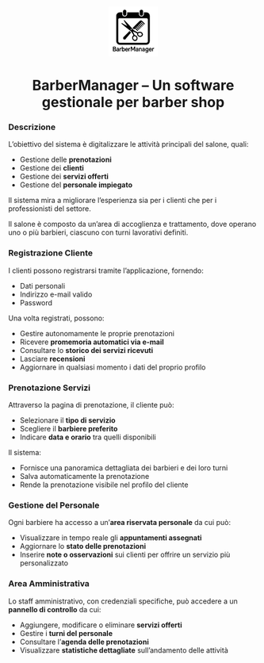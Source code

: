 <div align="center"><img src="./Implementazione/frontend/public/logo.png" height="100px" alt="BarberManager Logo"/></div>

<h1 align="center">BarberManager – Un software gestionale per barber shop</h2>

### Descrizione

L’obiettivo del sistema è digitalizzare le attività principali del salone, quali:

- Gestione delle **prenotazioni**
- Gestione dei **clienti**
- Gestione dei **servizi offerti**
- Gestione del **personale impiegato**

Il sistema mira a migliorare l’esperienza sia per i clienti che per i professionisti del settore.

Il salone è composto da un’area di accoglienza e trattamento, dove operano uno o più barbieri, ciascuno con turni lavorativi definiti.

### Registrazione Cliente

I clienti possono registrarsi tramite l’applicazione, fornendo:

- Dati personali
- Indirizzo e-mail valido
- Password

Una volta registrati, possono:

- Gestire autonomamente le proprie prenotazioni
- Ricevere **promemoria automatici via e-mail**
- Consultare lo **storico dei servizi ricevuti**
- Lasciare **recensioni**
- Aggiornare in qualsiasi momento i dati del proprio profilo

### Prenotazione Servizi

Attraverso la pagina di prenotazione, il cliente può:

- Selezionare il **tipo di servizio**
- Scegliere il **barbiere preferito**
- Indicare **data e orario** tra quelli disponibili

Il sistema:

- Fornisce una panoramica dettagliata dei barbieri e dei loro turni
- Salva automaticamente la prenotazione
- Rende la prenotazione visibile nel profilo del cliente

### Gestione del Personale

Ogni barbiere ha accesso a un’**area riservata personale** da cui può:

- Visualizzare in tempo reale gli **appuntamenti assegnati**
- Aggiornare lo **stato delle prenotazioni**
- Inserire **note o osservazioni** sui clienti per offrire un servizio più personalizzato

### Area Amministrativa

Lo staff amministrativo, con credenziali specifiche, può accedere a un **pannello di controllo** da cui:

- Aggiungere, modificare o eliminare **servizi offerti**
- Gestire i **turni del personale**
- Consultare l’**agenda delle prenotazioni**
- Visualizzare **statistiche dettagliate** sull’andamento delle attività
